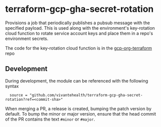 # terraform-gcp-gha-secret-rotation
Provisions a job that periodically publishes a pubsub message with the specified payload. This is used along with the environment's key-rotation cloud function to rotate service account keys and place them in a repo's environment secrets.

The code for the key-rotation cloud function is in the [gcp-org-terraform](https://github.com/vivantehealth/gcp-org-terraform/vivante-environment/key-rotator) repo

## Development
During development, the module can be referenced with the following syntax

```
  source = "github.com/vivantehealth/terraform-gcp-gha-secret-rotation?ref=<commit-sha>"
```

When merging a PR, a release is created, bumping the patch version by default. To bump the minor or major version, ensure that the head commit of the PR contains the text `#minor` or `#major`.
